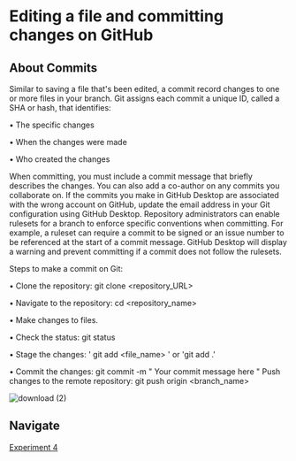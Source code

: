 # Editing a file and committing changes on GitHub

## About Commits

Similar to saving a file that's been edited, a commit record changes to one or more files in your branch. Git assigns each commit a unique ID, called a SHA or hash, that identifies:

• The specific changes

• When the changes were made

• Who created the changes


When committing, you must include a commit message that briefly describes the changes. You can also add a co-author on any commits you collaborate on. If the commits you make in GitHub Desktop are associated with the wrong account on GitHub, update the email address in your Git configuration using GitHub Desktop. Repository administrators can enable rulesets for a branch to enforce specific conventions when committing. For example, a ruleset can require a commit to be signed or an issue number to be referenced at the start of a commit message. GitHub Desktop will display a warning and prevent committing if a commit does not follow the rulesets.

Steps to make a commit on Git:

• Clone the repository: git clone <repository_URL>

• Navigate to the repository: cd <repository_name>

• Make changes to files.

• Check the status: git status

• Stage the changes: ' git add <file_name> ' or 'git add .'

• Commit the changes: git commit -m " Your commit message here " Push changes to the remote repository: git push origin <branch_name>

![download (2)](https://github.com/Sakshi-code13/Semester-4/assets/119587392/d89df207-e5ce-4917-aeae-51e5f0bb9188)

## Navigate 
[Experiment 4](https://github.com/Sakshi-code13/Semester-4/blob/Git-and-GitHub/Git%20and%20GitHUB/Experiment%204/Experiment%204.pdf)
